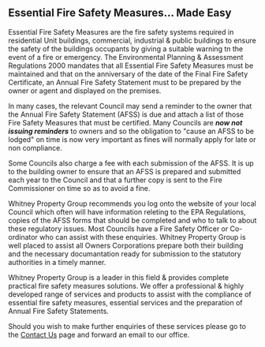## Essential Fire Safety Measures… Made Easy ##

Essential Fire Safety Measures are the fire safety systems required in residential Unit buildings, commercial, industrial & public buildings to ensure the safety of the buildings occupants by giving a suitable warning tn the event of a fire or emergency. The Environmental Planning & Assessment Regulations 2000 mandates that all Essential Fire Safety Measures must be maintained and that on the anniversary of the date of the Final Fire Safety Certificate, an Annual Fire Safety Statement must to be prepared by the owner or agent and displayed on the premises.

In many cases, the relevant Council may send a reminder to the owner that the Annual Fire Safety Statement (AFSS) is due and attach a list of those Fire Safety Measures that must be certified.  Many Councils are ***now not issuing reminders*** to owners and so the obligation to "cause an AFSS to be lodged" on time is now very important as fines will normally apply for late or non compliance.

Some Councils also charge a fee with each submission of the AFSS. It is up to the building owner to ensure that an AFSS is prepared and submitted each year to the Council and that a further copy is sent to the Fire Commissioner on time so as to avoid a fine.


Whitney Property Group recommends you log onto the website of your local Council which often will have information releting to the EPA Regulations, copies of the AFSS forms that should be completed and who to talk to about these regulatory issues. Most Councils have a Fire Safety Officer or Co-ordinator who can assist with these enquiries. Whitney Property Group is well placed to assist all Owners Corporations prepare both their building and the necessary documantation ready for submission to the statutory authorities in a timely manner.

Whitney Property Group is a leader in this field & provides complete practical fire safety measures solutions. We offer a professional & highly developed range of services and products to assist with the compliance of essential fire safety measures, essential services and the preparation of Annual Fire Safety Statements. 

Should you wish to make further enquiries of these services please go to the [Contact Us](http://sample.com.au "contact_us") page and forward an email to our office.